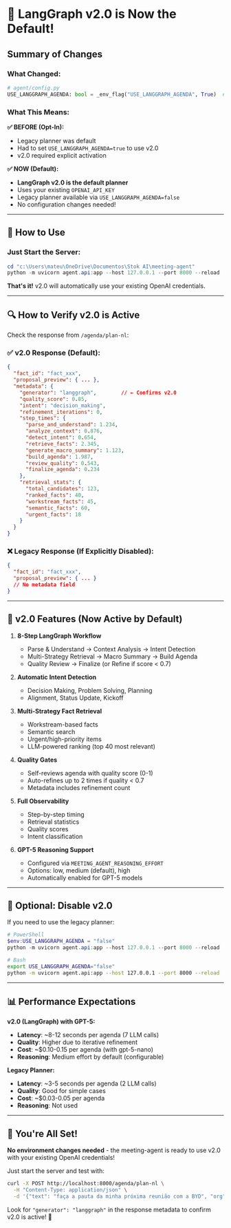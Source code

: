 # 🎉 LangGraph v2.0 is Now the Default!

## Summary of Changes

### What Changed:
```python
# agent/config.py
USE_LANGGRAPH_AGENDA: bool = _env_flag("USE_LANGGRAPH_AGENDA", True)  # ✅ NOW TRUE BY DEFAULT
```

### What This Means:

**✅ BEFORE (Opt-In):**
- Legacy planner was default
- Had to set `USE_LANGGRAPH_AGENDA=true` to use v2.0
- v2.0 required explicit activation

**✅ NOW (Default):**
- **LangGraph v2.0 is the default planner**
- Uses your existing `OPENAI_API_KEY` 
- Legacy planner available via `USE_LANGGRAPH_AGENDA=false`
- No configuration changes needed!

---

## 🚀 How to Use

### Just Start the Server:
```powershell
cd "c:\Users\mateu\OneDrive\Documentos\Stok AI\meeting-agent"
python -m uvicorn agent.api:app --host 127.0.0.1 --port 8000 --reload
```

**That's it!** v2.0 will automatically use your existing OpenAI credentials.

---

## 🔍 How to Verify v2.0 is Active

Check the response from `/agenda/plan-nl`:

### ✅ v2.0 Response (Default):
```json
{
  "fact_id": "fact_xxx",
  "proposal_preview": { ... },
  "metadata": {
    "generator": "langgraph",        // ← Confirms v2.0
    "quality_score": 0.85,
    "intent": "decision_making",
    "refinement_iterations": 0,
    "step_times": {
      "parse_and_understand": 1.234,
      "analyze_context": 0.876,
      "detect_intent": 0.654,
      "retrieve_facts": 2.345,
      "generate_macro_summary": 1.123,
      "build_agenda": 1.987,
      "review_quality": 0.543,
      "finalize_agenda": 0.234
    },
    "retrieval_stats": {
      "total_candidates": 123,
      "ranked_facts": 40,
      "workstream_facts": 45,
      "semantic_facts": 60,
      "urgent_facts": 18
    }
  }
}
```

### ❌ Legacy Response (If Explicitly Disabled):
```json
{
  "fact_id": "fact_xxx",
  "proposal_preview": { ... }
  // No metadata field
}
```

---

## 🎯 v2.0 Features (Now Active by Default)

1. **8-Step LangGraph Workflow**
   - Parse & Understand → Context Analysis → Intent Detection
   - Multi-Strategy Retrieval → Macro Summary → Build Agenda
   - Quality Review → Finalize (or Refine if score < 0.7)

2. **Automatic Intent Detection**
   - Decision Making, Problem Solving, Planning
   - Alignment, Status Update, Kickoff

3. **Multi-Strategy Fact Retrieval**
   - Workstream-based facts
   - Semantic search
   - Urgent/high-priority items
   - LLM-powered ranking (top 40 most relevant)

4. **Quality Gates**
   - Self-reviews agenda with quality score (0-1)
   - Auto-refines up to 2 times if quality < 0.7
   - Metadata includes refinement count

5. **Full Observability**
   - Step-by-step timing
   - Retrieval statistics
   - Quality scores
   - Intent classification

6. **GPT-5 Reasoning Support**
   - Configured via `MEETING_AGENT_REASONING_EFFORT`
   - Options: low, medium (default), high
   - Automatically enabled for GPT-5 models

---

## 🔧 Optional: Disable v2.0

If you need to use the legacy planner:

```powershell
# PowerShell
$env:USE_LANGGRAPH_AGENDA = "false"
python -m uvicorn agent.api:app --host 127.0.0.1 --port 8000 --reload
```

```bash
# Bash
export USE_LANGGRAPH_AGENDA="false"
python -m uvicorn agent.api:app --host 127.0.0.1 --port 8000 --reload
```

---

## 📊 Performance Expectations

**v2.0 (LangGraph) with GPT-5:**
- **Latency**: ~8-12 seconds per agenda (7 LLM calls)
- **Quality**: Higher due to iterative refinement
- **Cost**: ~$0.10-0.15 per agenda (with gpt-5-nano)
- **Reasoning**: Medium effort by default (configurable)

**Legacy Planner:**
- **Latency**: ~3-5 seconds per agenda (2 LLM calls)
- **Quality**: Good for simple cases
- **Cost**: ~$0.03-0.05 per agenda
- **Reasoning**: Not used

---

## 🎊 You're All Set!

**No environment changes needed** - the meeting-agent is ready to use v2.0 with your existing OpenAI credentials!

Just start the server and test with:
```bash
curl -X POST http://localhost:8000/agenda/plan-nl \
  -H "Content-Type: application/json" \
  -d '{"text": "faça a pauta da minha próxima reunião com a BYD", "org": "org_demo"}'
```

Look for `"generator": "langgraph"` in the response metadata to confirm v2.0 is active! 🚀
